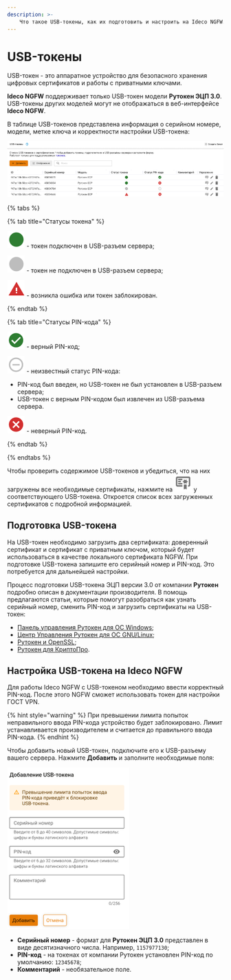 ```yaml
---
description: >-
    Что такое USB-токены, как их подготовить и настроить на Ideco NGFW.
---
```


# USB-токены

USB-токен - это аппаратное устройство для безопасного хранения цифровых сертификатов и работы с приватными ключами.

**Ideco NGFW** поддерживает только USB-токен модели **Рутокен ЭЦП 3.0**. USB-токены других моделей могут не отображаться в веб-интерфейсе **Ideco NGFW**.

В таблице USB-токенов представлена информация о серийном номере, модели, метке ключа и корректности настройки USB-токена:

![](/.gitbook/assets/usb_tokens1.png)

{% tabs %}

{% tab title="Статусы токена" %}

![](/.gitbook/assets/icon-tokens-green.png) - токен подключен в USB-разъем сервера;

![](/.gitbook/assets/icon-tokens-grey.png) - токен не подключен в USB-разъем сервера;

![](/.gitbook/assets/icon-tokens-error.png) - возникла ошибка или токен заблокирован.

{% endtab %}

{% tab title="Статусы PIN-кода" %}

![](/.gitbook/assets/icon-pin-green.png) - верный PIN-код;

![](/.gitbook/assets/icon-pin-grey.png) - неизвестный статус PIN-кода:

* PIN-код был введен, но USB-токен не был установлен в USB-разъем сервера;
* USB-токен с верным PIN-кодом был извлечен из USB-разъема сервера.

![](/.gitbook/assets/icon-pin-error.png) - неверный PIN-код.

{% endtab %}

{% endtabs %}

Чтобы проверить содержимое USB-токенов и убедиться, что на них загружены все необходимые сертификаты, нажмите на ![](/.gitbook/assets/icon-tokens-certs.png) у соответствующего USB-токена. Откроется список всех загруженных сертификатов с подробной информацией.

## Подготовка USB-токена

На USB-токен необходимо загрузить два сертификата: доверенный сертификат и сертификат с приватным ключом, который будет использоваться в качестве локального сертификата NGFW. При подготовке USB-токена запишите его серийный номер и PIN-код. Это потребуется для дальнейшей настройки.

Процесс подготовки USB-токена ЭЦП версии 3.0 от компании **Рутокен** подробно описан в документации производителя. В помощь предлагаются статьи, которые помогут разобраться как узнать серийный номер, сменить PIN-код и загрузить сертификаты на USB-токен:

* [Панель управления Рутокен для ОС Windows](https://dev.rutoken.ru/pages/viewpage.action?pageId=72450206);
* [Центр Управления Рутокен для ОС GNU/Linux](https://dev.rutoken.ru/pages/viewpage.action?pageId=132776624);
* [Рутокен и OpenSSL](https://dev.rutoken.ru/pages/viewpage.action?pageId=43450389);
* [Рутокен для КриптоПро](https://dev.rutoken.ru/pages/viewpage.action?pageId=72450167).

## Настройка USB-токена на Ideco NGFW

Для работы Ideco NGFW с USB-токеном необходимо ввести корректный PIN-код. После этого NGFW сможет использовать токен для настройки ГОСТ VPN.

{% hint style="warning" %}
При превышении лимита попыток неправильного ввода PIN-кода устройство будет заблокировано. Лимит устанавливается производителем и считается до правильного ввода PIN-кода.
{% endhint %}

Чтобы добавить новый USB-токен, подключите его к USB-разъему вашего сервера. Нажмите **Добавить** и заполните необходимые поля:

![](/.gitbook/assets/usb_tokens.png)

* **Серийный номер** - формат для **Рутокен ЭЦП 3.0** представлен в виде десятизначного числа. Например, `1157977130`;
* **PIN-код** - на токенах от компании Рутокен установлен PIN-код по умолчанию: `12345678`;
* **Комментарий** - необязательное поле.